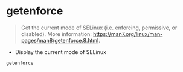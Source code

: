 # getenforce

> Get the current mode of SELinux (i.e. enforcing, permissive, or disabled).
> More information: <https://man7.org/linux/man-pages/man8/getenforce.8.html>.

- Display the current mode of SELinux

`getenforce`

